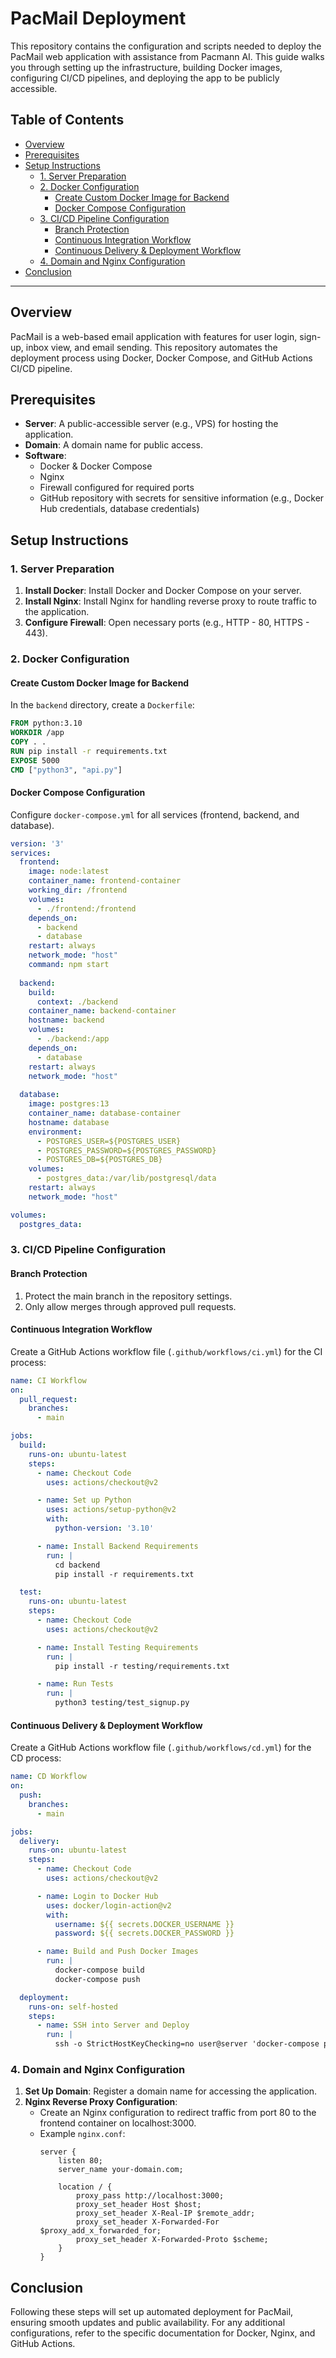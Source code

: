 
# PacMail Deployment

This repository contains the configuration and scripts needed to deploy the PacMail web application with assistance from Pacmann AI. This guide walks you through setting up the infrastructure, building Docker images, configuring CI/CD pipelines, and deploying the app to be publicly accessible.

## Table of Contents
- [Overview](#overview)
- [Prerequisites](#prerequisites)
- [Setup Instructions](#setup-instructions)
  - [1. Server Preparation](#1-server-preparation)
  - [2. Docker Configuration](#2-docker-configuration)
    - [Create Custom Docker Image for Backend](#create-custom-docker-image-for-backend)
    - [Docker Compose Configuration](#docker-compose-configuration)
  - [3. CI/CD Pipeline Configuration](#3-cicd-pipeline-configuration)
    - [Branch Protection](#branch-protection)
    - [Continuous Integration Workflow](#continuous-integration-workflow)
    - [Continuous Delivery & Deployment Workflow](#continuous-delivery--deployment-workflow)
  - [4. Domain and Nginx Configuration](#4-domain-and-nginx-configuration)
- [Conclusion](#conclusion)

---

## Overview
PacMail is a web-based email application with features for user login, sign-up, inbox view, and email sending. This repository automates the deployment process using Docker, Docker Compose, and GitHub Actions CI/CD pipeline.

## Prerequisites
- **Server**: A public-accessible server (e.g., VPS) for hosting the application.
- **Domain**: A domain name for public access.
- **Software**:
  - Docker & Docker Compose
  - Nginx
  - Firewall configured for required ports
  - GitHub repository with secrets for sensitive information (e.g., Docker Hub credentials, database credentials)

## Setup Instructions

### 1. Server Preparation
1. **Install Docker**: Install Docker and Docker Compose on your server.
2. **Install Nginx**: Install Nginx for handling reverse proxy to route traffic to the application.
3. **Configure Firewall**: Open necessary ports (e.g., HTTP - 80, HTTPS - 443).

### 2. Docker Configuration

#### Create Custom Docker Image for Backend
In the `backend` directory, create a `Dockerfile`:
```dockerfile
FROM python:3.10
WORKDIR /app
COPY . .
RUN pip install -r requirements.txt
EXPOSE 5000
CMD ["python3", "api.py"]
```

#### Docker Compose Configuration
Configure `docker-compose.yml` for all services (frontend, backend, and database).

```yaml
version: '3'
services:
  frontend:
    image: node:latest
    container_name: frontend-container
    working_dir: /frontend
    volumes:
      - ./frontend:/frontend
    depends_on:
      - backend
      - database
    restart: always
    network_mode: "host"
    command: npm start
  
  backend:
    build:
      context: ./backend
    container_name: backend-container
    hostname: backend
    volumes:
      - ./backend:/app
    depends_on:
      - database
    restart: always
    network_mode: "host"
  
  database:
    image: postgres:13
    container_name: database-container
    hostname: database
    environment:
      - POSTGRES_USER=${POSTGRES_USER}
      - POSTGRES_PASSWORD=${POSTGRES_PASSWORD}
      - POSTGRES_DB=${POSTGRES_DB}
    volumes:
      - postgres_data:/var/lib/postgresql/data
    restart: always
    network_mode: "host"

volumes:
  postgres_data:
```

### 3. CI/CD Pipeline Configuration

#### Branch Protection
1. Protect the main branch in the repository settings.
2. Only allow merges through approved pull requests.

#### Continuous Integration Workflow
Create a GitHub Actions workflow file (`.github/workflows/ci.yml`) for the CI process:
```yaml
name: CI Workflow
on:
  pull_request:
    branches:
      - main

jobs:
  build:
    runs-on: ubuntu-latest
    steps:
      - name: Checkout Code
        uses: actions/checkout@v2

      - name: Set up Python
        uses: actions/setup-python@v2
        with:
          python-version: '3.10'

      - name: Install Backend Requirements
        run: |
          cd backend
          pip install -r requirements.txt

  test:
    runs-on: ubuntu-latest
    steps:
      - name: Checkout Code
        uses: actions/checkout@v2

      - name: Install Testing Requirements
        run: |
          pip install -r testing/requirements.txt

      - name: Run Tests
        run: |
          python3 testing/test_signup.py
```

#### Continuous Delivery & Deployment Workflow
Create a GitHub Actions workflow file (`.github/workflows/cd.yml`) for the CD process:
```yaml
name: CD Workflow
on:
  push:
    branches:
      - main

jobs:
  delivery:
    runs-on: ubuntu-latest
    steps:
      - name: Checkout Code
        uses: actions/checkout@v2

      - name: Login to Docker Hub
        uses: docker/login-action@v2
        with:
          username: ${{ secrets.DOCKER_USERNAME }}
          password: ${{ secrets.DOCKER_PASSWORD }}

      - name: Build and Push Docker Images
        run: |
          docker-compose build
          docker-compose push

  deployment:
    runs-on: self-hosted
    steps:
      - name: SSH into Server and Deploy
        run: |
          ssh -o StrictHostKeyChecking=no user@server 'docker-compose pull && docker-compose up -d'
```

### 4. Domain and Nginx Configuration

1. **Set Up Domain**: Register a domain name for accessing the application.
2. **Nginx Reverse Proxy Configuration**:
   - Create an Nginx configuration to redirect traffic from port 80 to the frontend container on localhost:3000.
   - Example `nginx.conf`:
     ```nginx
     server {
         listen 80;
         server_name your-domain.com;

         location / {
             proxy_pass http://localhost:3000;
             proxy_set_header Host $host;
             proxy_set_header X-Real-IP $remote_addr;
             proxy_set_header X-Forwarded-For $proxy_add_x_forwarded_for;
             proxy_set_header X-Forwarded-Proto $scheme;
         }
     }
     ```

## Conclusion
Following these steps will set up automated deployment for PacMail, ensuring smooth updates and public availability. For any additional configurations, refer to the specific documentation for Docker, Nginx, and GitHub Actions.
```
